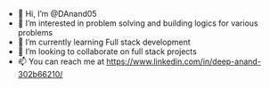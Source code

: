- 👋 Hi, I’m @DAnand05
- 👀 I’m interested in problem solving and building logics for various problems
- 🌱 I’m currently learning Full stack development
- 💞️ I’m looking to collaborate on full stack projects
- 📫 You can reach me at https://www.linkedin.com/in/deep-anand-302b66210/

<!---
DAnand05/DAnand05 is a ✨ special ✨ repository because its `README.md` (this file) appears on your GitHub profile.
You can click the Preview link to take a look at your changes.
--->
